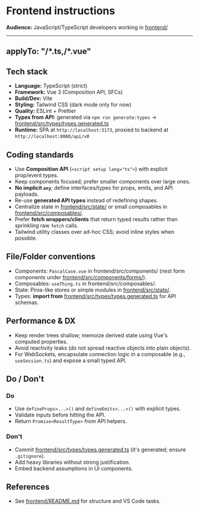 # Frontend instructions

**Audience:** JavaScript/TypeScript developers working in [frontend/](../../frontend/)

---
applyTo: "**/*.ts,**/*.vue"
---

## Tech stack

- **Language:** TypeScript (strict)
- **Framework:** Vue 3 (Composition API, SFCs)
- **Build/Dev:** Vite
- **Styling:** Tailwind CSS (dark mode only for now)
- **Quality:** ESLint + Prettier
- **Types from API:** generated via `npm run generate:types` -> [frontend/src/types/types.generated.ts](../../frontend/src/types/types.generated.ts)
- **Runtime:** SPA at `http://localhost:5173`, proxied to backend at `http://localhost:8000/api/v0`

## Coding standards

- Use **Composition API** (`<script setup lang="ts">`) with explicit prop/event types.
- Keep components focused; prefer smaller components over large ones.
- **No implicit `any`**; define interfaces/types for props, emits, and API payloads.
- Re-use **generated API types** instead of redefining shapes.
- Centralize state in [frontend/src/state/](../../frontend/src/state/) or small composables in [frontend/src/composables/](../../frontend/src/composables/).
- Prefer **fetch wrappers/clients** that return typed results rather than sprinkling raw `fetch` calls.
- Tailwind utility classes over ad-hoc CSS; avoid inline styles when possible.

## File/Folder conventions

- Components: `PascalCase.vue` in frontend/src/components/ (nest form components under [frontend/src/components/forms/](../../frontend/src/components/forms/)).
- Composables: `useThing.ts` in frontend/src/composables/.
- State: Pinia-like stores or simple modules in [frontend/src/state/](../../frontend/src/state/).
- Types: **import from** [frontend/src/types/types.generated.ts](../../frontend/src/types/types.generated.ts) for API schemas.

## Performance & DX

- Keep render trees shallow; memoize derived state using Vue's computed properties.
- Avoid reactivity leaks (do not spread reactive objects into plain objects).
- For WebSockets, encapsulate connection logic in a composable (e.g., `useSession.ts`) and expose a small typed API.

## Do / Don't

### Do

- Use `defineProps<...>()` and `defineEmits<...>()` with explicit types.
- Validate inputs before hitting the API.
- Return `Promise<ResultType>` from API helpers.

### Don't

- Commit [frontend/src/types/types.generated.ts](../../frontend/src/types/types.generated.ts) (it's generated; ensure `.gitignore`).
- Add heavy libraries without strong justification.
- Embed backend assumptions in UI components.

## References

- See [frontend/README.md](../../frontend/README.md) for structure and VS Code tasks.
